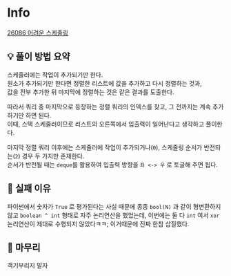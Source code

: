 # Info
[26086 어려운 스케줄링](https://boj.kr/26086)

## 💡 풀이 방법 요약
스케줄러에는 작업이 추가되기만 한다.  
원소가 추가되기만 한다면 정렬한 리스트에 값을 추가하고 다시 정렬하는 것과,  
값을 전부 추가한 뒤 마지막에 정렬하는 것은 같은 결과를 도출한다.

따라서 쿼리 중 마지막으로 등장하는 정렬 쿼리의 인덱스를 찾고, 그 전까지는 계속 추가하기만 하면 된다.  
이때, 스택 스케줄러이므로 리스트의 오른쪽에서 입출력이 일어난다고 생각하고 풀이한다.

마지막 정렬 쿼리 이후에는 스케줄러에 작업이 추가되거나(`0`), 스케줄링 순서가 반전되는(`2`) 경우 두 가지만 존재한다.  
순서가 반전될 때는 `deque`를 활용하여 입출력 방향을 `좌 <-> 우` 로 토글해 주면 됩다.

## 👀 실패 이유
파이썬에서 숫자가 `True` 로 평가된다는 사실 때문에 종종 `bool(N)` 과 같이 형변환하지 않고 `boolean ^ int` 형태로 자주 논리연산을 했었는데, 이번에는 둘 다 `int` 여서 `xor` 논리연산이 제대로 수행되지 않았다ㅋㅋ; 이거때문에 진짜 한참 삽질했다.

## 🙂 마무리
객기부리지 말자
